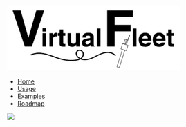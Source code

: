 <img src="https://raw.githubusercontent.com/euroargodev/virtualfleet/master/docs/img/repo_picture_tight.png" alt="VirtualFleet logo" width="400"/>

<!-- docs/_sidebar.md -->

* [Home](/)
* [Usage](Usage.md)
* [Examples](Examples.md)
* [Roadmap](Roadmap.md)

<img src="https://avatars1.githubusercontent.com/u/58258213?s=460&v=4" width="70"/>

